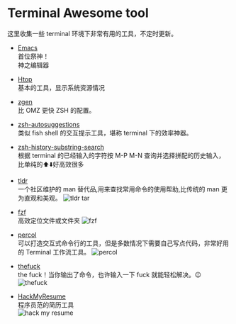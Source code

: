 # Terminal Awesome tool

这里收集一些 terminal 环境下非常有用的工具，不定时更新。

-   [Emacs](https://www.gnu.org/software/emacs/)  
首位祭神！  
神之编辑器

-   [Htop](http://hisham.hm/htop/)   
基本的工具，显示系统资源情况

-   [zgen](https://github.com/tarjoilija/zgen)   
比 OMZ 更快 ZSH 的配置。

-   [zsh-autosuggestions](https://github.com/tarruda/zsh-autosuggestions)   
类似 fish shell 的交互提示工具，堪称 terminal 下的效率神器。

-   [zsh-history-substring-search](https://github.com/zsh-users/zsh-history-substring-search)   
根据 terminal 的已经输入的字符按 M-P M-N 查询并选择拼配的历史输入，比单纯的⬆️⬇️好高效很多

-   [tldr](https://github.com/tldr-pages/tldr)  
一个社区维护的 man 替代品,用来查找常用命令的使用帮助,比传统的 man 更为直观和美观。
![tldr tar](https://raw.githubusercontent.com/cfangwei/cfangwei.github.io/source/source/Terminal/awesome-tool/tldr.png)

-   [fzf](https://github.com/junegunn/fzf)   
高效定位文件或文件夹
![fzf](https://raw.githubusercontent.com/cfangwei/cfangwei.github.io/source/source/Terminal/awesome-tool/fzf.gif)

-   [percol](https://github.com/mooz/percol)   
可以打造交互式命令行的工具，但是多数情况下需要自己写点代码，非常好用的 Terminal 工作流工具。
![percol](https://raw.githubusercontent.com/cfangwei/cfangwei.github.io/source/source/Terminal/awesome-tool/percol.gif)

-   [thefuck](https://github.com/nvbn/thefuck)   
the fuck！当你输出了命令，也许输入一下 fuck 就能轻松解决。😉   
![thefuck](https://raw.githubusercontent.com/cfangwei/cfangwei.github.io/source/source/Terminal/awesome-tool/thefuck.gif)

-   [HackMyResume](https://github.com/hacksalot/HackMyResume)   
程序员范的简历工具   
![hack my resume](https://raw.githubusercontent.com/cfangwei/cfangwei.github.io/source/source/Terminal/awesome-tool/hackmyresume.png)
